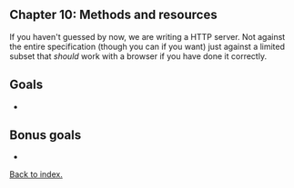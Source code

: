 ## Chapter 10: Methods and resources

If you haven't guessed by now, we are writing a HTTP server. Not against the entire specification (though you can if you want)
just against a limited subset that *should* work with a browser if you have done it correctly.



## Goals

- 

## Bonus goals

-

[Back to index.](index.md)